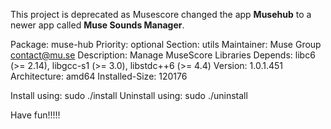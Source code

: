 This project is deprecated as Musescore changed the app **Musehub** to a newer app called **Muse Sounds Manager**.

Package: muse-hub
Priority: optional
Section: utils
Maintainer: Muse Group <contact@mu.se>
Description: Manage MuseScore Libraries
Depends: libc6 (>= 2.14), libgcc-s1 (>= 3.0), libstdc++6 (>= 4.4)
Version: 1.0.1.451
Architecture: amd64
Installed-Size: 120176

Install using: sudo ./install
Uninstall using: sudo ./uninstall

Have fun!!!!!
